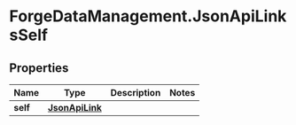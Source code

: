 # ForgeDataManagement.JsonApiLinksSelf

## Properties
Name | Type | Description | Notes
------------ | ------------- | ------------- | -------------
**self** | [**JsonApiLink**](JsonApiLink.md) |  | 


